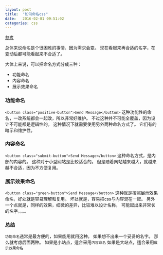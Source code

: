 ```yaml
---
layout: post
title:  "如何命名css"
date:   2016-02-01 09:51:02
categories: css
---
```


[参考](http://seesparkbox.com/foundry/naming_css_stuff_is_really_hard)

总体来说命名是个很困难的事情，因为需求会变。
现在看起来再合适的名字，在变动后都可能看起来不合适了。

大体上来说，可以把命名方式分成三种：

* 功能命名
* 内容命名
* 展示效果命名


### 功能命名

`<button class="positive-button">Send Message</button>`
这种功能性的命名，一改系统都会一起改，所以非常好维护。
不过这种并不可能全覆盖，因为设计不可能都是逻辑性的。
这种情况下就需要使用另外两种命名方式了。
它们有的暗示和维护性。

### 内容命名

`<button class="submit-button">Send Message</button>`
这种命名方式，是内部的内容的。
这种对于小型网站是比较适合的。
但是随着网站越来越大，就越来越不合适，因为不方便复用。


### 展示效果命名

`<button class="green-button">Send Message</button>`
这种就是按照展示效果命名，好处就是容易理解和复用。
坏处就是，容易把css与内容混在一起。
另外一个点就是，同样的效果，细微的差异，比较难以设计名称，
可能起出来非常长的名字。。。。

### 总结

`功能命名`通常是最方便的，如果能用就用这种。
如果想不出来一个妥妥的名字。
那么就考虑后面两种。
如果是小站点，适合采用`内容命名`
如果是大站点，适合采用`展示效果命名`
